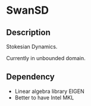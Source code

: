 # SwanSD

## Description

Stokesian Dynamics.

Currently in unbounded domain.

## Dependency

* Linear algebra library EIGEN
* Better to have Intel MKL



